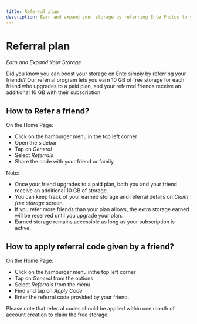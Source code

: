 ```yaml
---
title: Referral plan
description: Earn and expand your storage by referring Ente Photos to your friends and family
---
```


# Referral plan

_Earn and Expand Your Storage_

Did you know you can boost your storage on Ente simply by referring your
friends? Our referral program lets you earn 10 GB of free storage for each
friend who upgrades to a paid plan, and your referred friends receive an
additional 10 GB with their subscription.

## How to Refer a friend?

On the Home Page:

-   Click on the hamburger menu in the top left corner
-   Open the sidebar
-   Tap on _General_
-   Select _Referrals_
-   Share the code with your friend or family

Note:

-   Once your friend upgrades to a paid plan, both you and your friend receive
    an additional 10 GB of storage.
-   You can keep track of your earned storage and referral details on _Claim
    free storage_ screen.
-   If you refer more friends than your plan allows, the extra storage earned
    will be reserved until you upgrade your plan.
-   Earned storage remains accessible as long as your subscription is active.

## How to apply referral code given by a friend?

On the Home Page:

-   Click on the hamburger menu inthe top left corner
-   Tap on _General_ from the options
-   Select _Referrals_ from the menu
-   Find and tap on _Apply Code_
-   Enter the referral code provided by your friend.

Please note that referral codes should be applied within one month of account
creation to claim the free storage.
